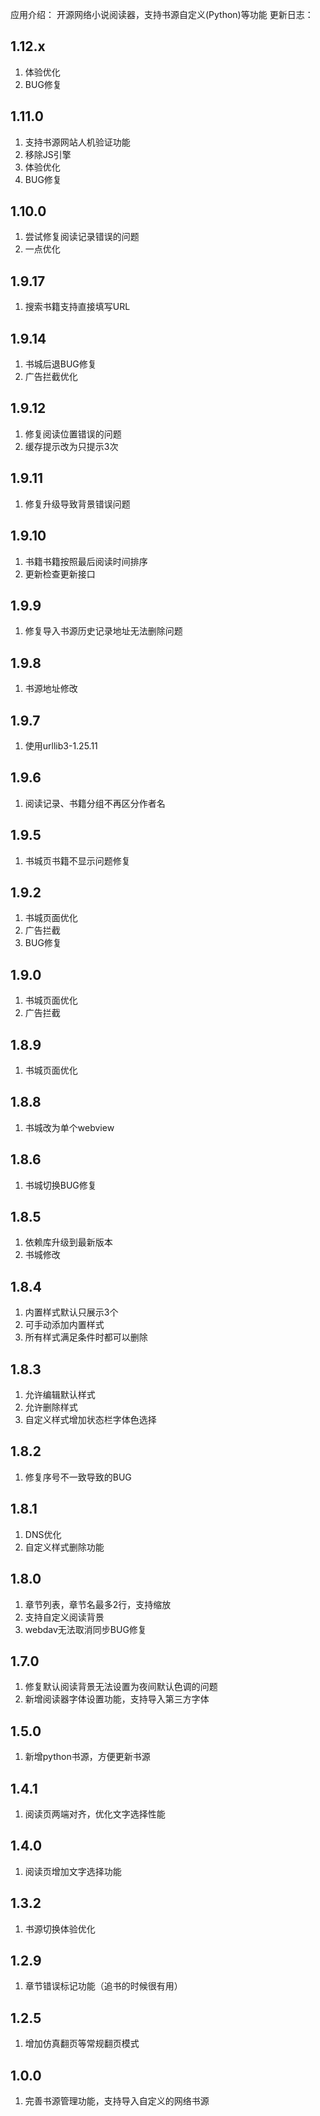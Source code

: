 应用介绍：
开源网络小说阅读器，支持书源自定义(Python)等功能
更新日志：
## 1.12.x
1. 体验优化
2. BUG修复

## 1.11.0
1. 支持书源网站人机验证功能
2. 移除JS引擎
3. 体验优化
4. BUG修复

## 1.10.0
1. 尝试修复阅读记录错误的问题
2. 一点优化

## 1.9.17
1. 搜索书籍支持直接填写URL

## 1.9.14
1. 书城后退BUG修复
2. 广告拦截优化
 
## 1.9.12
1. 修复阅读位置错误的问题
2. 缓存提示改为只提示3次

## 1.9.11
1. 修复升级导致背景错误问题

## 1.9.10
1. 书籍书籍按照最后阅读时间排序
2. 更新检查更新接口
 
## 1.9.9
1. 修复导入书源历史记录地址无法删除问题

## 1.9.8
1. 书源地址修改

## 1.9.7
1. 使用urllib3-1.25.11
 
## 1.9.6
1. 阅读记录、书籍分组不再区分作者名

## 1.9.5
1. 书城页书籍不显示问题修复
 
## 1.9.2
1. 书城页面优化
2. 广告拦截
3. BUG修复

## 1.9.0
1. 书城页面优化
2. 广告拦截

## 1.8.9
1. 书城页面优化

## 1.8.8
1. 书城改为单个webview
 
## 1.8.6
1. 书城切换BUG修复
 
## 1.8.5
1. 依赖库升级到最新版本
2. 书城修改

## 1.8.4
1. 内置样式默认只展示3个
2. 可手动添加内置样式
3. 所有样式满足条件时都可以删除

## 1.8.3
1. 允许编辑默认样式
2. 允许删除样式
3. 自定义样式增加状态栏字体色选择
 
## 1.8.2
1. 修复序号不一致导致的BUG

## 1.8.1
1. DNS优化
2. 自定义样式删除功能

## 1.8.0
1. 章节列表，章节名最多2行，支持缩放
2. 支持自定义阅读背景
3. webdav无法取消同步BUG修复

## 1.7.0
1. 修复默认阅读背景无法设置为夜间默认色调的问题
2. 新增阅读器字体设置功能，支持导入第三方字体

## 1.5.0
1. 新增python书源，方便更新书源

## 1.4.1
1. 阅读页两端对齐，优化文字选择性能

## 1.4.0
1. 阅读页增加文字选择功能

## 1.3.2
1. 书源切换体验优化

## 1.2.9
1. 章节错误标记功能（追书的时候很有用）

## 1.2.5
1. 增加仿真翻页等常规翻页模式

## 1.0.0
1. 完善书源管理功能，支持导入自定义的网络书源
